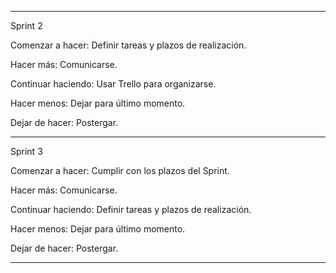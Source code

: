 *********************************************************
Sprint 2

Comenzar a hacer: Definir tareas y plazos de realización.

Hacer más: Comunicarse.

Continuar haciendo: Usar Trello para organizarse.

Hacer menos: Dejar para último momento.

Dejar de hacer: Postergar.

**********************************************************
Sprint 3

Comenzar a hacer: Cumplir con los plazos del Sprint.

Hacer más: Comunicarse.

Continuar haciendo: Definir tareas y plazos de realización.

Hacer menos: Dejar para último momento.

Dejar de hacer: Postergar.

**********************************************************
